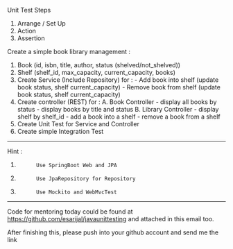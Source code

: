 Unit Test Steps
1. Arrange / Set Up
2. Action
3. Assertion


Create a simple book library management :

1. Book (id, isbn, title, author, status (shelved/not_shelved))
2. Shelf (shelf_id, max_capacity, current_capacity, books)
3. Create Service (Include Repository) for :
              - Add book into shelf (update book status, shelf current_capacity)
              - Remove book from shelf (update book status, shelf current_capacity)
4. Create controller (REST) for :
              A. Book Controller 
                             - display all books by status
                             - display books by title and status
              B. Library Controller 
                             - display shelf by shelf_id
                             - add a book into a shelf
                             - remove a book from a shelf
5. Create Unit Test for Service and Controller
6. Create simple Integration Test
-------------------------------------------------------------
Hint : 
1.           Use SpringBoot Web and JPA
2.           Use JpaRepository for Repository
3.           Use Mockito and WebMvcTest
-------------------------------------------------------------

Code for mentoring today could be found at https://github.com/esarijal/javaunittesting and attached in this email too. 

After finishing this, please push into your github account and send me the link
